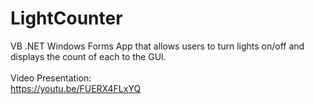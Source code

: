 # LightCounter
VB .NET Windows Forms App that allows users to turn lights on/off and displays the count of each to the GUI.
<br>
<br>
Video Presentation:
<br>
https://youtu.be/FUERX4FLxYQ
